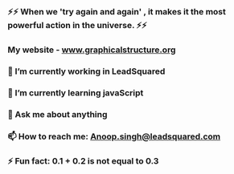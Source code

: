 ### ⚡⚡ When we 'try again and again' , it makes it the most powerful action in the universe. ⚡⚡

### My website - www.graphicalstructure.org
### 🔭 I’m currently working in LeadSquared
### 🌱 I’m currently learning javaScript
### 💬 Ask me about anything
### 📫 How to reach me: Anoop.singh@leadsquared.com
### ⚡ Fun fact: 0.1 + 0.2 is not equal to 0.3

<!--
**Technopark95/Technopark95** is a ✨ _special_ ✨ repository because its `README.md` (this file) appears on your GitHub profile.

Here are some ideas to get you started:


-->
